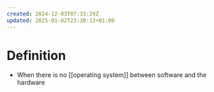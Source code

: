 ```yaml
---
created: 2024-12-03T07:33:29Z
updated: 2025-01-02T23:30:13+01:00
---
```

# Definition
- When there is no [[operating system]] between software and the hardware